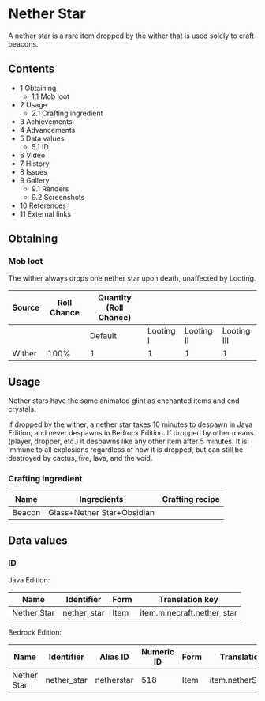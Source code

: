 # Nether Star
A nether star is a rare item dropped by the wither that is used solely to craft beacons.

## Contents
- 1 Obtaining
	- 1.1 Mob loot
- 2 Usage
	- 2.1 Crafting ingredient
- 3 Achievements
- 4 Advancements
- 5 Data values
	- 5.1 ID
- 6 Video
- 7 History
- 8 Issues
- 9 Gallery
	- 9.1 Renders
	- 9.2 Screenshots
- 10 References
- 11 External links

## Obtaining
### Mob loot
The wither always drops one nether star upon death, unaffected by Looting.

| Source | Roll Chance | Quantity (Roll Chance) |           |            |             |
|--------|-------------|------------------------|-----------|------------|-------------|
|        |             | Default                | Looting I | Looting II | Looting III |
| Wither | 100%        | 1                      | 1         | 1          | 1           |

## Usage
Nether stars have the same animated glint as enchanted items and end crystals.

If dropped by the wither, a nether star takes 10 minutes to despawn in Java Edition, and never despawns in Bedrock Edition. If dropped by other means (player, dropper, etc.) it despawns like any other item after 5 minutes. It is immune to all explosions regardless of how it is dropped, but can still be destroyed by cactus, fire, lava, and the void.

### Crafting ingredient
| Name   | Ingredients                | Crafting recipe |
|--------|----------------------------|-----------------|
| Beacon | Glass+Nether Star+Obsidian |                 |

## Data values
### ID
Java Edition:

| Name        | Identifier  | Form | Translation key            |
|-------------|-------------|------|----------------------------|
| Nether Star | nether_star | Item | item.minecraft.nether_star |

Bedrock Edition:

| Name        | Identifier  | Alias ID   | Numeric ID | Form | Translation key      |
|-------------|-------------|------------|------------|------|----------------------|
| Nether Star | nether_star | netherstar | 518        | Item | item.netherStar.name |

